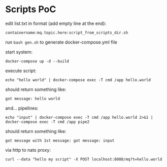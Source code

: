 # Scripts PoC 



edit list.txt in format (add empty line at the end):
```
containername:mq.topic.here:script_from_scripts_dir.sh

```

run `bash gen.sh` to generate docker-compose.yml file


start system:

```
docker-compose up -d --build
```

execute script:

```
echo "hello world" | docker-compose exec -T cmd /app hello.world
```

should return something like:

```
got message: hello world
```

and... pipelines:
```
echo "input" | docker-compose exec -T cmd /app hello.world 2>&1 | docker-compose exec -T cmd /app pipe2
```

should return something like:
```
got message with 1st message: got message: input
```


via http to nats proxy:
```
curl --data "hello my script" -X POST localhost:8088/mq?t=hello.world
```